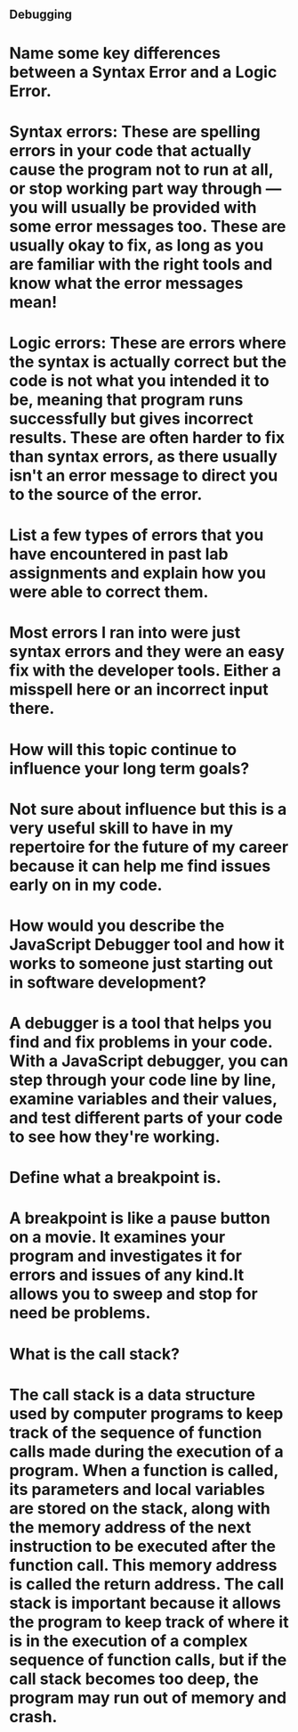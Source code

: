 ## Debugging
# Name some key differences between a Syntax Error and a Logic Error.

# Syntax errors: These are spelling errors in your code that actually cause the program not to run at all, or stop working part way through — you will usually be provided with some error messages too. These are usually okay to fix, as long as you are familiar with the right tools and know what the error messages mean!

# Logic errors: These are errors where the syntax is actually correct but the code is not what you intended it to be, meaning that program runs successfully but gives incorrect results. These are often harder to fix than syntax errors, as there usually isn't an error message to direct you to the source of the error.

# List a few types of errors that you have encountered in past lab assignments and explain how you were able to correct them.

# Most errors I ran into were just syntax errors and they were an easy fix with the developer tools. Either a misspell here or an incorrect input there.

# How will this topic continue to influence your long term goals?

# Not sure about influence but this is a very useful skill to have in my repertoire for the future of my career because it can help me find issues early on in my code.

# How would you describe the JavaScript Debugger tool and how it works to someone just starting out in software development?

# A debugger is a tool that helps you find and fix problems in your code. With a JavaScript debugger, you can step through your code line by line, examine variables and their values, and test different parts of your code to see how they're working.

# Define what a breakpoint is.

# A breakpoint is like a pause button on a movie. It examines your program and investigates it for errors and issues of any kind.It allows you to sweep and stop for need be problems.

# What is the call stack?

# The call stack is a data structure used by computer programs to keep track of the sequence of function calls made during the execution of a program. When a function is called, its parameters and local variables are stored on the stack, along with the memory address of the next instruction to be executed after the function call. This memory address is called the return address. The call stack is important because it allows the program to keep track of where it is in the execution of a complex sequence of function calls, but if the call stack becomes too deep, the program may run out of memory and crash.
